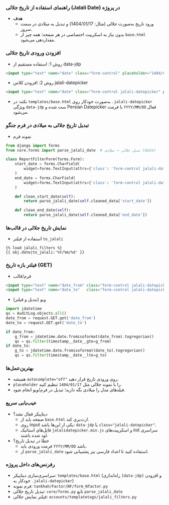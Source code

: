 ### راهنمای استفاده از تاریخ جلالی (Jalali Date) در پروژه

- **هدف**
  - ورود تاریخ به‌صورت جلالی (مثال: 1404/01/17) و تبدیل به میلادی در سمت سرور.
  - بدون نیاز به اسکریپت اختصاصی در هر صفحه؛ همه چیز از `base.html` مقداردهی می‌شود.

### افزودن ورودی تاریخ جلالی

- روش 1: استفاده مستقیم از data-jdp
```html
<input type="text" name="date" class="form-control" placeholder="1404/01/17" data-jdp autocomplete="off">
```

- روش 2: افزودن کلاس jalali-datepicker
```html
<input type="text" name="date" class="form-control jalali-datepicker" placeholder="1404/01/17" autocomplete="off">
```
- نکته: در `templates/base.html` به‌صورت خودکار روی `.jalali-datepicker` ویژگی `data-jdp` ست شده و Persian Datepicker با فرمت `YYYY/MM/DD` فعال می‌شود.

### تبدیل تاریخ جلالی به میلادی در فرم جنگو

- نمونه فرم
```python
from django import forms
from core.forms import parse_jalali_date  # تبدیل جلالی → میلادی (date)

class ReportFilterForm(forms.Form):
    start_date = forms.CharField(
        widget=forms.TextInput(attrs={'class': 'form-control jalali-datepicker', 'placeholder': '1404/01/01', 'autocomplete': 'off'})
    )
    end_date = forms.CharField(
        widget=forms.TextInput(attrs={'class': 'form-control jalali-datepicker', 'placeholder': '1404/12/29', 'autocomplete': 'off'})
    )

    def clean_start_date(self):
        return parse_jalali_date(self.cleaned_data['start_date'])

    def clean_end_date(self):
        return parse_jalali_date(self.cleaned_data['end_date'])
```

### نمایش تاریخ جلالی در قالب‌ها

- استفاده از فیلتر `to_jalali`
```django
{% load jalali_filters %}
{{ obj.date|to_jalali:'%Y/%m/%d' }}
```

### فیلتر بازه تاریخ (GET)

- فرم/قالب
```html
<input type="text" name="date_from" class="form-control jalali-datepicker" placeholder="1404/01/01" value="{{ request.GET.date_from }}" autocomplete="off">
<input type="text" name="date_to"   class="form-control jalali-datepicker" placeholder="1404/12/29" value="{{ request.GET.date_to }}" autocomplete="off">
```

- ویو (تبدیل و فیلتر)
```python
import jdatetime
qs = AuditLog.objects.all()
date_from = request.GET.get('date_from')
date_to = request.GET.get('date_to')

if date_from:
    g_from = jdatetime.date.fromisoformat(date_from).togregorian()
    qs = qs.filter(timestamp__date__gte=g_from)
if date_to:
    g_to = jdatetime.date.fromisoformat(date_to).togregorian()
    qs = qs.filter(timestamp__date__lte=g_to)
```

### بهترین‌عمل‌ها

- همیشه `autocomplete="off"` روی ورودی تاریخ قرار دهید.
- `placeholder` را با نمونه جلالی مثل `1404/01/17` تنظیم کنید.
- فیلدهای مدل را میلادی نگه دارید؛ تبدیل در فرم/ویو انجام شود.

### عیب‌یابی سریع

- دیتاپیکر فعال نشد؟
  - صفحه باید از `base.html` ارث‌بری کند.
  - روی input یکی از این‌ها باشد: `data-jdp` یا `class="jalali-datepicker"`.
  - فایل‌های استاتیک `jalalidatepicker.min.js` و اسکریپت‌های init سراسری لود شده باشند.
- خطا در تبدیل تاریخ؟
  - فرمت ورودی باید `YYYY/MM/DD` باشد.
  - از `parse_jalali_date` استفاده کنید تا اعداد فارسی نیز پشتیبانی شود.

### رفرنس‌های داخل پروژه

- سراسری‌سازی دیتاپیکر: `templates/base.html` (راه‌اندازی `[data-jdp]` و افزودن خودکار به `.jalali-datepicker`)
- فرم نمونه: `tankhah/Factor/NF/form_Nfactor.py`
- تبدیل تاریخ جلالی: `core/forms.py` تابع `parse_jalali_date`
- فیلتر نمایش جلالی: `accounts/templatetags/jalali_filters.py`


